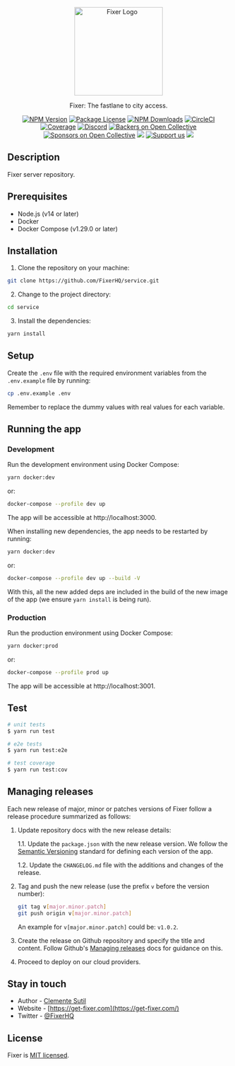 <p align="center">
  <a href="http://get-fixer.com/" target="blank"><img src="https://i.postimg.cc/Pxn1BCXF/Isotype-rounded.png" width="200" alt="Fixer Logo" /></a>
</p>

[circleci-image]: https://img.shields.io/circleci/build/github/nestjs/nest/master?token=abc123def456
[circleci-url]: https://circleci.com/gh/nestjs/nest

  <p align="center">Fixer: The fastlane to city access.</p>
    <p align="center">
<a href="https://www.npmjs.com/~nestjscore" target="_blank"><img src="https://img.shields.io/npm/v/@nestjs/core.svg" alt="NPM Version" /></a>
<a href="https://www.npmjs.com/~nestjscore" target="_blank"><img src="https://img.shields.io/npm/l/@nestjs/core.svg" alt="Package License" /></a>
<a href="https://www.npmjs.com/~nestjscore" target="_blank"><img src="https://img.shields.io/npm/dm/@nestjs/common.svg" alt="NPM Downloads" /></a>
<a href="https://circleci.com/gh/nestjs/nest" target="_blank"><img src="https://img.shields.io/circleci/build/github/nestjs/nest/master" alt="CircleCI" /></a>
<a href="https://coveralls.io/github/nestjs/nest?branch=master" target="_blank"><img src="https://coveralls.io/repos/github/nestjs/nest/badge.svg?branch=master#9" alt="Coverage" /></a>
<a href="https://discord.gg/G7Qnnhy" target="_blank"><img src="https://img.shields.io/badge/discord-online-brightgreen.svg" alt="Discord"/></a>
<a href="https://opencollective.com/nest#backer" target="_blank"><img src="https://opencollective.com/nest/backers/badge.svg" alt="Backers on Open Collective" /></a>
<a href="https://opencollective.com/nest#sponsor" target="_blank"><img src="https://opencollective.com/nest/sponsors/badge.svg" alt="Sponsors on Open Collective" /></a>
  <a href="https://paypal.me/kamilmysliwiec" target="_blank"><img src="https://img.shields.io/badge/Donate-PayPal-ff3f59.svg"/></a>
    <a href="https://opencollective.com/nest#sponsor"  target="_blank"><img src="https://img.shields.io/badge/Support%20us-Open%20Collective-41B883.svg" alt="Support us"></a>
  <a href="https://twitter.com/nestframework" target="_blank"><img src="https://img.shields.io/twitter/follow/nestframework.svg?style=social&label=Follow"></a>
</p>
  <!--[![Backers on Open Collective](https://opencollective.com/nest/backers/badge.svg)](https://opencollective.com/nest#backer)
  [![Sponsors on Open Collective](https://opencollective.com/nest/sponsors/badge.svg)](https://opencollective.com/nest#sponsor)-->

## Description

Fixer server repository.

## Prerequisites

- Node.js (v14 or later)
- Docker
- Docker Compose (v1.29.0 or later)

## Installation

1. Clone the repository on your machine:

```bash
git clone https://github.com/FixerHQ/service.git
```

2. Change to the project directory:

```bash
cd service
```

3. Install the dependencies:

```bash
yarn install
```

## Setup

Create the `.env` file with the required environment variables from the `.env.example` file by running:

```bash
cp .env.example .env
```

Remember to replace the dummy values with real values for each variable.

## Running the app

### Development

Run the development environment using Docker Compose:

```bash
yarn docker:dev
```

or:

```bash
docker-compose --profile dev up
```

The app will be accessible at http://localhost:3000.

When installing new dependencies, the app needs to be restarted by running:

```bash
yarn docker:dev
```

or:

```bash
docker-compose --profile dev up --build -V
```

With this, all the new added deps are included in the build of the new image of the app (we ensure `yarn install` is being run).

### Production

Run the production environment using Docker Compose:

```bash
yarn docker:prod
```

or:

```bash
docker-compose --profile prod up
```

The app will be accessible at http://localhost:3001.

## Test

```bash
# unit tests
$ yarn run test

# e2e tests
$ yarn run test:e2e

# test coverage
$ yarn run test:cov
```

## Managing releases

Each new release of major, minor or patches versions of Fixer follow a release procedure summarized as follows:

1. Update repository docs with the new release details:

   1.1. Update the `package.json` with the new release version. We follow the [Semantic Versioning](https://semver.org/) standard for defining each version of the app.

   1.2. Update the `CHANGELOG.md` file with the additions and changes of the release.

2. Tag and push the new release (use the prefix `v` before the version number):

   ```bash
   git tag v[major.minor.patch]
   git push origin v[major.minor.patch]
   ```

   An example for `v[major.minor.patch]` could be: `v1.0.2`.

3. Create the release on Github repository and specify the title and content. Follow Github's [Managing releases](https://docs.github.com/en/repositories/releasing-projects-on-github/managing-releases-in-a-repository?tool=webui) docs for guidance on this.

4. Proceed to deploy on our cloud providers.

## Stay in touch

- Author - [Clemente Sutil](https://kamilmysliwiec.com)
- Website - [https://get-fixer.com](https://get-fixer.com/)
- Twitter - [@FixerHQ](https://twitter.com/FixerHQ)

## License

Fixer is [MIT licensed](LICENSE).
